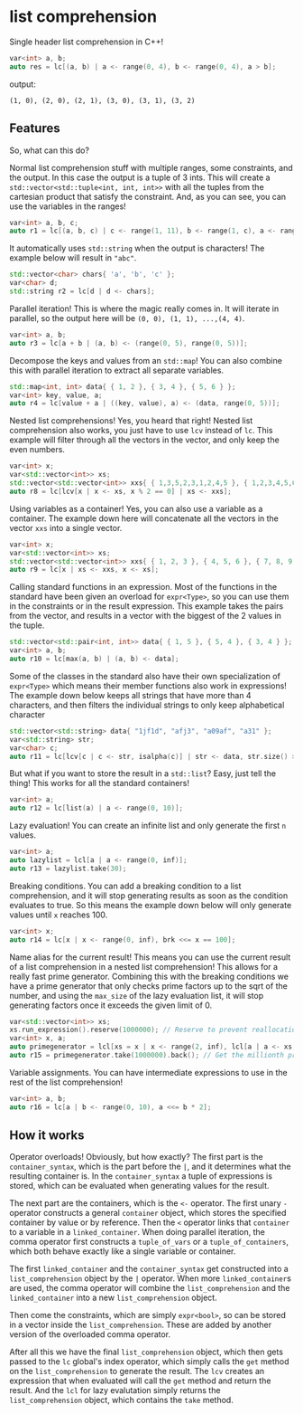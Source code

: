 # list comprehension
 Single header list comprehension in C++! 
```cpp
var<int> a, b;
auto res = lc[(a, b) | a <- range(0, 4), b <- range(0, 4), a > b];
```
output:
```
(1, 0), (2, 0), (2, 1), (3, 0), (3, 1), (3, 2)
```

## Features
So, what can this do?

Normal list comprehension stuff with multiple ranges, some constraints, and the output. In this case the output is a tuple of 3 ints. This will create a `std::vector<std::tuple<int, int, int>>` with all the tuples from the cartesian product that satisfy the constraint. And, as you can see, you can use the variables in the ranges!
```cpp
var<int> a, b, c;
auto r1 = lc[(a, b, c) | c <- range(1, 11), b <- range(1, c), a <- range(1, b), a*a + b*b == c*c];
``` 

It automatically uses `std::string` when the output is characters! The example below will result in `"abc"`.
```cpp
std::vector<char> chars{ 'a', 'b', 'c' };
var<char> d;
std::string r2 = lc[d | d <- chars];
```

Parallel iteration! This is where the magic really comes in. It will iterate in parallel, so the output here will be `(0, 0), (1, 1), ...,(4, 4)`.
```cpp
var<int> a, b;
auto r3 = lc[a + b | (a, b) <- (range(0, 5), range(0, 5))];
```

Decompose the keys and values from an `std::map`! You can also combine this with parallel iteration to extract all separate variables.
```cpp
std::map<int, int> data{ { 1, 2 }, { 3, 4 }, { 5, 6 } };
var<int> key, value, a;
auto r4 = lc[value + a | ((key, value), a) <- (data, range(0, 5))];
```

Nested list comprehensions! Yes, you heard that right! Nested list comprehension also works, you just have to use `lcv` instead of `lc`. This example will filter through all the vectors in the vector, and only keep the even numbers.
```cpp
var<int> x;
var<std::vector<int>> xs;
std::vector<std::vector<int>> xxs{ { 1,3,5,2,3,1,2,4,5 }, { 1,2,3,4,5,6,7,8,9 }, { 1,2,4,2,1,6,3,1,3,2,3,6 } };
auto r8 = lc[lcv[x | x <- xs, x % 2 == 0] | xs <- xxs];
```

Using variables as a container! Yes, you can also use a variable as a container. The example down here will concatenate all the vectors in the vector `xxs` into a single vector.
```cpp
var<int> x;
var<std::vector<int>> xs;
std::vector<std::vector<int>> xxs{ { 1, 2, 3 }, { 4, 5, 6 }, { 7, 8, 9 } };
auto r9 = lc[x | xs <- xxs, x <- xs];
```

Calling standard functions in an expression. Most of the functions in the standard have been given an overload for `expr<Type>`, so you can use them in the constraints or in the result expression. This example takes the pairs from the vector, and results in a vector with the biggest of the 2 values in the tuple. 
```cpp
std::vector<std::pair<int, int>> data{ { 1, 5 }, { 5, 4 }, { 3, 4 } };
var<int> a, b;
auto r10 = lc[max(a, b) | (a, b) <- data];
```

Some of the classes in the standard also have their own specialization of `expr<Type>` which means their member functions also work in expressions! The example down below keeps all strings that have more than 4 characters, and then filters the individual strings to only keep alphabetical character
```cpp
std::vector<std::string> data{ "1jf1d", "afj3", "a09af", "a31" };
var<std::string> str;
var<char> c;
auto r11 = lc[lcv[c | c <- str, isalpha(c)] | str <- data, str.size() > 4];
```

But what if you want to store the result in a `std::list`? Easy, just tell the thing! This works for all the standard containers!
```cpp
var<int> a;
auto r12 = lc[list(a) | a <- range(0, 10)];
```

Lazy evaluation! You can create an infinite list and only generate the first `n` values.
```cpp
var<int> a;
auto lazylist = lcl[a | a <- range(0, inf)];
auto r13 = lazylist.take(30);
```

Breaking conditions. You can add a breaking condition to a list comprehension, and it will stop generating results as soon as the condition evaluates to true. So this means the example down below will only generate values until `x` reaches 100.
```cpp
var<int> x;
auto r14 = lc[x | x <- range(0, inf), brk <<= x == 100];
```

Name alias for the current result! This means you can use the current result of a list comprehension in a nested list comprehension! This allows for a really fast prime generator. Combining this with the breaking conditions we have a prime generator that only checks prime factors up to the sqrt of the number, and using the `max_size` of the lazy evaluation list, it will stop generating factors once it exceeds the given limit of 0.
```cpp
var<std::vector<int>> xs;
xs.run_expression().reserve(1000000); // Reserve to prevent reallocation.
var<int> x, a;
auto primegenerator = lcl[xs = x | x <- range(2, inf), lcl[a | a <- xs, x % a == 0, brk <<= a > sqrt(x)].max_size(0)];
auto r15 = primegenerator.take(1000000).back(); // Get the millionth prime!
```

Variable assignments. You can have intermediate expressions to use in the rest of the list comprehension!
```cpp
var<int> a, b;
auto r16 = lc[a | b <- range(0, 10), a <<= b * 2];
```

## How it works
Operator overloads! Obviously, but how exactly? The first part is the `container_syntax`, which is the part before the `|`, and it determines what the resulting container is. In the `container_syntax` a tuple of expressions is stored, which can be evaluated when generating values for the result. 

The next part are the containers, which is the `<-` operator. The first unary `-` operator constructs a general `container` object, which stores the specified container by value or by reference. Then the `<` operator links that `container` to a variable in a `linked_container`. When doing parallel iteration, the comma operator first constructs a `tuple_of_vars` or a `tuple_of_containers`, which both behave exactly like a single variable or container.

The first `linked_container` and the `container_syntax` get constructed into a `list_comprehension` object by the `|` operator. When more `linked_container`s are used, the comma operator will combine the `list_comprehension` and the `linked_container` into a new `list_comprehension` object.

Then come the constraints, which are simply `expr<bool>`, so can be stored in a vector inside the `list_comprehension`. These are added by another version of the overloaded comma operator.

After all this we have the final `list_comprehension` object, which then gets passed to the `lc` global's index operator, which simply calls the `get` method on the `list_comprehension` to generate the result. The `lcv` creates an expression that when evaluated will call the `get` method and return the result. And the `lcl` for lazy evalutation simply returns the `list_comprehension` object, which contains the `take` method.
